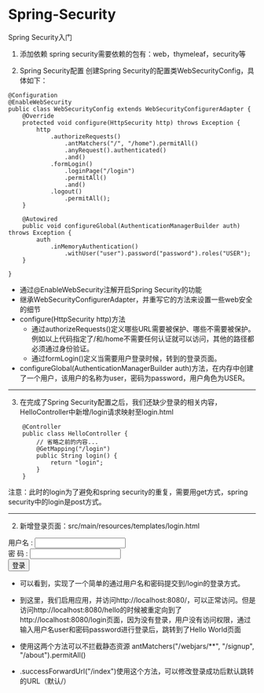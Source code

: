 # Spring-Security
Spring Security入门



1. 添加依赖
spring security需要依赖的包有：web，thymeleaf，security等

2. Spring Security配置
	创建Spring Security的配置类WebSecurityConfig，具体如下：
	
	
```
@Configuration
@EnableWebSecurity
public class WebSecurityConfig extends WebSecurityConfigurerAdapter {
    @Override
    protected void configure(HttpSecurity http) throws Exception {
        http
            .authorizeRequests()
                .antMatchers("/", "/home").permitAll()
                .anyRequest().authenticated()
                .and()
            .formLogin()
                .loginPage("/login")
                .permitAll()
                .and()
            .logout()
                .permitAll();
    }

    @Autowired
    public void configureGlobal(AuthenticationManagerBuilder auth) throws Exception {
        auth
            .inMemoryAuthentication()
                .withUser("user").password("password").roles("USER");
    }

}
```


 - 通过@EnableWebSecurity注解开启Spring Security的功能
 - 继承WebSecurityConfigurerAdapter，并重写它的方法来设置一些web安全的细节
 - configure(HttpSecurity http)方法
    - 通过authorizeRequests()定义哪些URL需要被保护、哪些不需要被保护。例如以上代码指定了/和/home不需要任何认证就可以访问，其他的路径都必须通过身份验证。
    - 通过formLogin()定义当需要用户登录时候，转到的登录页面。
 - configureGlobal(AuthenticationManagerBuilder auth)方法，在内存中创建了一个用户，该用户的名称为user，密码为password，用户角色为USER。



--------


3.  在完成了Spring Security配置之后，我们还缺少登录的相关内容，HelloController中新增/login请求映射至login.html 

```
	@Controller
	public class HelloController {
	    // 省略之前的内容...
	    @GetMapping("/login")
	    public String login() {
	        return "login";
	    }
	}
```


注意：此时的login为了避免和spring security的重复，需要用get方式，spring security中的login是post方式。



--------




2.  新增登录页面：src/main/resources/templates/login.html


>
<!DOCTYPE html>
<html xmlns="http://www.w3.org/1999/xhtml"
      xmlns:th="http://www.thymeleaf.org"
      xmlns:sec="http://www.thymeleaf.org/thymeleaf-extras-springsecurity3">
    <head>
        <title>Spring Security Example </title>
    </head>
    <body>
        <form th:action="@{/login}" method="post">
            <div><label> 用户名 : <input type="text" name="username"/> </label></div>
            <div><label> 密  码 : <input type="password" name="password"/> </label></div>
            <div><input type="submit" value="登录"/></div>
        </form>
    </body>
</html>



- 可以看到，实现了一个简单的通过用户名和密码提交到/login的登录方式。


- 到这里，我们启用应用，并访问http://localhost:8080/，可以正常访问。但是访问http://localhost:8080/hello的时候被重定向到了http://localhost:8080/login页面，因为没有登录，用户没有访问权限，通过输入用户名user和密码password进行登录后，跳转到了Hello World页面
- 使用这两个方法可以不拦截静态资源 antMatchers("/webjars/**", "/signup", "/about").permitAll()

- .successForwardUrl("/index")使用这个方法，可以修改登录成功后默认跳转的URL（默认/）
